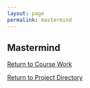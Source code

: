 ```yaml
---
layout: page
permalink: mastermind
---
```


**Mastermind**
--------------

[Return to Course Work](https://jonscott20.github.io/course_work/)

[Return to Project Directory](https://jonscott20.github.io/project_directory/)
